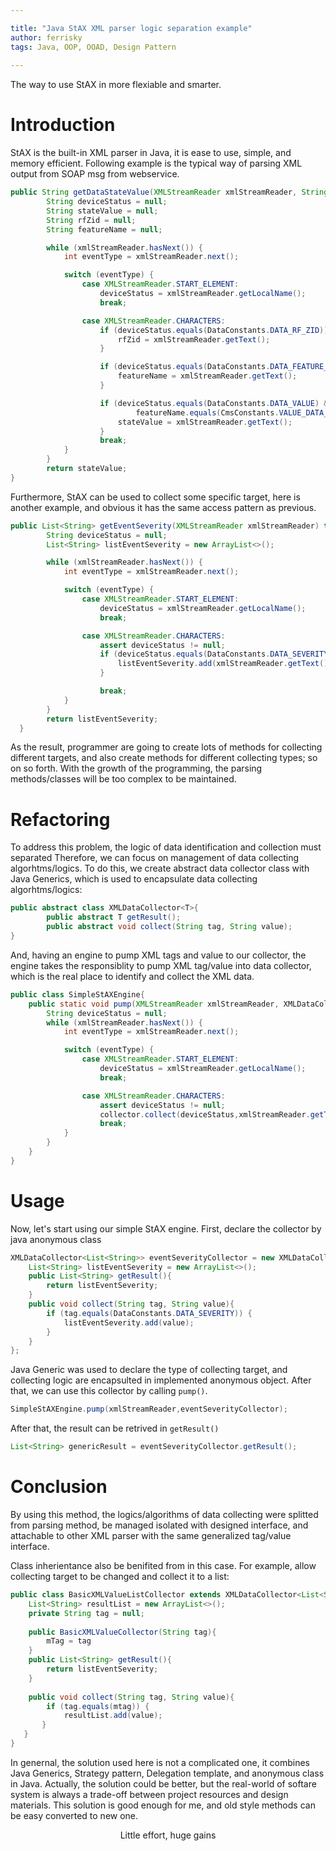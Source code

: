 ```yaml
---

title: "Java StAX XML parser logic separation example"
author: ferrisky
tags: Java, OOP, OOAD, Design Pattern
 
---
```

The way to use StAX in more flexiable and smarter.

# Introduction

StAX is the built-in XML parser in Java, it is ease to use, simple, and memory efficient. Following example is the typical way of parsing XML output from SOAP msg from webservice.

```java
public String getDataStateValue(XMLStreamReader xmlStreamReader, String targetedDevice) throws XMLStreamException {
        String deviceStatus = null;
        String stateValue = null;
        String rfZid = null;
        String featureName = null;

        while (xmlStreamReader.hasNext()) {
            int eventType = xmlStreamReader.next();

            switch (eventType) {
                case XMLStreamReader.START_ELEMENT:
                    deviceStatus = xmlStreamReader.getLocalName();
                    break;

                case XMLStreamReader.CHARACTERS:
                    if (deviceStatus.equals(DataConstants.DATA_RF_ZID)) {
                        rfZid = xmlStreamReader.getText();
                    }

                    if (deviceStatus.equals(DataConstants.DATA_FEATURE_NAME) && rfZid.equals(targetedDevice)) {
                        featureName = xmlStreamReader.getText();
                    }

                    if (deviceStatus.equals(DataConstants.DATA_VALUE) && rfZid.equals(targetedDevice) &&
                            featureName.equals(CmsConstants.VALUE_DATA_FEATURE_NAME)) {
                        stateValue = xmlStreamReader.getText();
                    }
                    break;
            }
        }
        return stateValue;
}
```
Furthermore, StAX can be used to collect some specific target, here is another example, and obvious it has the same access pattern as previous.

```java
public List<String> getEventSeverity(XMLStreamReader xmlStreamReader) throws XMLStreamException {
        String deviceStatus = null;
        List<String> listEventSeverity = new ArrayList<>();

        while (xmlStreamReader.hasNext()) {
            int eventType = xmlStreamReader.next();

            switch (eventType) {
                case XMLStreamReader.START_ELEMENT:
                    deviceStatus = xmlStreamReader.getLocalName();
                    break;

                case XMLStreamReader.CHARACTERS:
                    assert deviceStatus != null;
                    if (deviceStatus.equals(DataConstants.DATA_SEVERITY)) {
                        listEventSeverity.add(xmlStreamReader.getText());
                    }

                    break;
            }
        }
        return listEventSeverity;
  }
```
  
As the result, programmer are going to create lots of methods for collecting different targets, and also create methods for different collecting types; so on so forth. With the growth of the programming, the parsing methods/classes will be too complex to be maintained.

# Refactoring
To address this problem, the logic of data identification and collection must separated Therefore, we can focus on management of data collecting algorhtms/logics. To do this, we create abstract data collector class with Java Generics, which is used to encapsulate data collecting algorhtms/logics:

```java
public abstract class XMLDataCollector<T>{
        public abstract T getResult();
        public abstract void collect(String tag, String value);
}
```

And, having an engine to pump XML tags and value to our collector, the engine takes the responsiblity to   pump XML tag/value into data collector, which is the real place to identify and collect the XML data.

```java
public class SimpleStAXEngine{
    public static void pump(XMLStreamReader xmlStreamReader, XMLDataCollector collector) throws XMLStreamException {
        String deviceStatus = null;
        while (xmlStreamReader.hasNext()) {
            int eventType = xmlStreamReader.next();

            switch (eventType) {
                case XMLStreamReader.START_ELEMENT:
                    deviceStatus = xmlStreamReader.getLocalName();
                    break;

                case XMLStreamReader.CHARACTERS:
                    assert deviceStatus != null;
                    collector.collect(deviceStatus,xmlStreamReader.getText());
                    break;
            }
        }
    }
}
```

# Usage
Now, let's start using our simple StAX engine. First, declare the collector by java anonymous class

```java
XMLDataCollector<List<String>> eventSeverityCollector = new XMLDataCollector<List<String>>(){
    List<String> listEventSeverity = new ArrayList<>();
    public List<String> getResult(){
        return listEventSeverity;
    }
    public void collect(String tag, String value){
        if (tag.equals(DataConstants.DATA_SEVERITY)) {
            listEventSeverity.add(value);
        }
    }
};
```
Java Generic was used to declare the type of collecting target, and collecting logic are encapsulted in implemented anonymous object. After that, we can use this collector by calling `pump()`.

```java
SimpleStAXEngine.pump(xmlStreamReader,eventSeverityCollector);
```

After that, the result can be retrived in `getResult()`

```java
List<String> genericResult = eventSeverityCollector.getResult();
```

# Conclusion
By using this method, the logics/algorithms of data collecting were splitted from parsing method, be managed isolated with designed interface, and attachable to other XML parser with the same generalized tag/value interface.

Class inherientance also be benifited from in this case. For example, allow collecting target to be changed and collect it to a list:

```java
public class BasicXMLValueListCollector extends XMLDataCollector<List<String>>{
	List<String> resultList = new ArrayList<>();
	private String tag = null;
	
	public BasicXMLValueCollector(String tag){
		mTag = tag	
	}
	public List<String> getResult(){
		return listEventSeverity;
	}
	
	public void collect(String tag, String value){
		if (tag.equals(mtag)) {
			resultList.add(value);
       }
   }
}
```

In genernal, the solution used here is not a complicated one, it combines Java Generics, Strategy pattern, Delegation template, and anonymous class in Java. Actually, the solution could be better, but the real-world of softare system is always a trade-off between project resources and design materials. This solution is good enough for me, and old style methods can be easy converted to new one.
<center>
Little effort, huge gains
</center>
